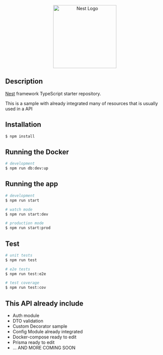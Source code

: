 <p align="center">
  <a href="http://nestjs.com/" target="blank"><img src="https://nestjs.com/img/logo-small.svg" width="200" alt="Nest Logo" /></a>
</p>

[circleci-image]: https://img.shields.io/circleci/build/github/nestjs/nest/master?token=abc123def456
[circleci-url]: https://circleci.com/gh/nestjs/nest


## Description

[Nest](https://github.com/nestjs/nest) framework TypeScript starter repository.

This is a sample with already integrated many of resources that is usually used in a API

## Installation

```bash
$ npm install
```

## Running the Docker

```bash
# development
$ npm run db:dev:up
```

## Running the app

```bash
# development
$ npm run start

# watch mode
$ npm run start:dev

# production mode
$ npm run start:prod
```

## Test

```bash
# unit tests
$ npm run test

# e2e tests
$ npm run test:e2e

# test coverage
$ npm run test:cov
```

## This API already include
<ul>
  <li>Auth module</li>
  <li>DTO validation</li>
  <li>Custom Decorator sample</li>
  <li>Config Module already integrated</li>
  <li>Docker-compose ready to edit</li>
  <li>Prisma ready to edit</li>
  <li>... AND MORE COMING SOON</li>
</ul>
